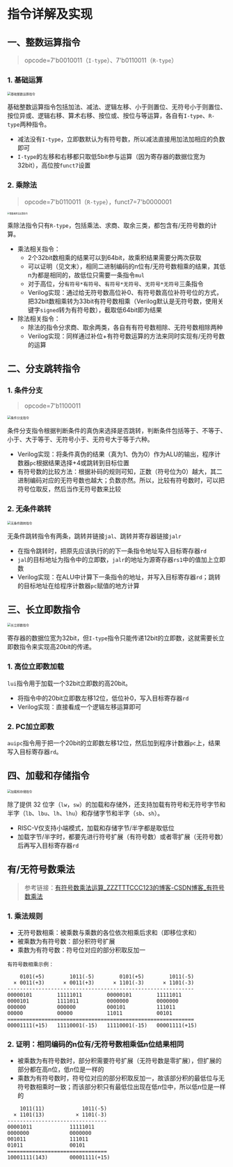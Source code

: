 # 指令详解及实现

## 一、整数运算指令

> opcode=7'b0010011（`I-type`）、7'b0110011（`R-type`）

### 1. 基础运算

<img src="D:\Typora\img\指令详解及实现\instruction_I.png" alt="基础整数运算指令" style="zoom:50%;" />

基础整数运算指令包括加法、减法、逻辑左移、小于则置位、无符号小于则置位、按位异或、逻辑右移、算术右移、按位或、按位与等运算，各自有`I-type`、`R-type`两种指令。

- 减法没有`I-type`，立即数默认为有符号数，所以减法直接用加法加相应的负数即可
- `I-type`的左移和右移都只取低5bit参与运算（因为寄存器的数据位宽为32bit），高位按`funct7`设置

### 2. 乘除法

> opcode=7'b0110011（`R-type`），funct7=7'b0000001

<img src="D:\Typora\img\指令详解及实现\instruction_M.png" alt="整数乘除法运算指令" style="zoom: 33%;" />

乘除法指令只有`R-type`，包括乘法、求商、取余三类，都包含有/无符号数的计算。

- 乘法相关指令：
  - 2个32bit数相乘的结果可以到64bit，故乘积结果需要分两次获取
  - 可以证明（见文末），相同二进制编码的n位有/无符号数相乘的结果，其低n为都是相同的，故低位只需要一条指令`mul`
  - 对于高位，分`有符号*有符号`、`有符号*无符号`、`无符号*无符号`三条指令
  - Verilog实现：通过给无符号数高位补0、有符号数高位补符号位的方式，把32bit数相乘转为33bit有符号数相乘（Verilog默认是无符号数，使用关键字`signed`转为有符号数），截取低64bit即为结果
- 除法相关指令：
  - 除法的指令分求商、取余两类，各自有有符号数相除、无符号数相除两种
  - Verilog实现：同样通过补位+有符号数运算的方法来同时实现有/无符号数的运算

## 二、分支跳转指令

### 1. 条件分支

> opcode=7'b1100011

<img src="D:\Typora\img\指令详解及实现\instruction_B.png" alt="条件分支指令" style="zoom:50%;" />

条件分支指令根据判断条件的真伪来选择是否跳转，判断条件包括等于、不等于、小于、大于等于、无符号小于、无符号大于等于六种。

- Verilog实现：将条件真伪的结果（真为1、伪为0）作为ALU的输出，程序计数器`pc`根据结果选择+4或跳转到目标位置
- 有符号数的比较方法：根据补码的规则可知，正数（符号位为0）越大，其二进制编码对应的无符号数也越大；负数亦然。所以，比较有符号数时，可以把符号位取反，然后当作无符号数来比较

### 2. 无条件跳转

<img src="D:\Typora\img\指令详解及实现\instruction_J.png" alt="无条件跳转指令" style="zoom:50%;" />

无条件跳转指令有两条，跳转并链接`jal`、跳转并寄存器链接`jalr`

- 在指令跳转时，把原先应该执行的的下一条指令地址写入目标寄存器`rd`
- `jal`的目标地址为指令中的立即数，`jalr`的地址为源寄存器`rs1`中的值加上立即数
- Verilog实现：在ALU中计算下一条指令的地址，并写入目标寄存器`rd`；跳转的目标地址在给程序计数器`pc`赋值的地方计算

## 三、长立即数指令

<img src="D:\Typora\img\指令详解及实现\instruction_U.png" alt="长立即数指令" style="zoom:50%;" />

寄存器的数据位宽为32bit，但`I-type`指令只能传递12bit的立即数，这就需要长立即数指令来实现高20bit的传递。

### 1. 高位立即数加载

`lui`指令用于加载一个32bit立即数的高20bit。

- 将指令中的20bit立即数左移12位，低位补0，写入目标寄存器`rd`
- Verilog实现：直接看成一个逻辑左移运算即可

### 2. PC加立即数

`auipc`指令用于把一个20bit的立即数左移12位，然后加到程序计数器`pc`上，结果写入目标寄存器`rd`。

## 四、加载和存储指令

<img src="D:\Typora\img\指令详解及实现\instruction_S.png" alt="加载和存储指令" style="zoom:50%;" />

除了提供 32 位字（`lw`，`sw`）的加载和存储外，还支持加载有符号和无符号字节和半字（`lb`、`lbu`、`lh`、`lhu`）和存储字节和半字（`sb`、`sh`）。

- RISC-V仅支持小端模式，加载和存储字节/半字都是取低位
- 加载字节/半字时，都要先进行符号扩展（有符号数）或者零扩展（无符号数）后再写入目标寄存器`rd`



## 有/无符号数乘法

> 参考链接：[有符号数乘法运算_ZZZTTTCCC123的博客-CSDN博客_有符号数乘法](https://blog.csdn.net/ZZZTTTCCC123/article/details/121114388)

### 1. 乘法规则

- 无符号数相乘：被乘数与乘数的各位依次相乘后求和（即移位求和）
- 被乘数为有符号数：部分积符号扩展
- 乘数为有符号数：符号位对应的部分积取反加一

```
有符号数相乘示例：

    0101(+5)        1011(-5)        0101(+5)        1011(-5)
  × 0011(+3)      × 0011(+3)      × 1101(-3)      × 1101(-3)
------------------------------------------------------------
00000101        11111011        00000101        11111011
0000101         1111011         0000000         0000000 
000000          000000          000101          111011  
00000           00000           11011           00101   
============================================================
00001111(+15)   11110001(-15)   11110001(-15)   00001111(+15)
```

### 2. 证明：相同编码的n位有/无符号数相乘低n位结果相同

- 被乘数为有符号数时，部分积需要符号扩展（无符号数是零扩展），但扩展的部分都在高n位，低n位是一样的
- 乘数为有符号数时，符号位对应的部分积取反加一，故该部分积的最低位与无符号数相乘时一致；而该部分积只有最低位出现在低n位中，所以低n位是一样的

```
    1011(11)            1011(-5)
  × 1101(13)          × 1101(-3)
--------------------------------
00001011            11111011
0000000             0000000 
001011              111011  
01011               00101   
================================
10001111(143)       00001111(+15)
```



